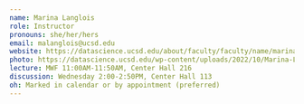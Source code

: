 ```yaml
---
name: Marina Langlois
role: Instructor
pronouns: she/her/hers
email: malanglois@ucsd.edu
website: https://datascience.ucsd.edu/about/faculty/faculty/name/marina-langlois/
photo: https://datascience.ucsd.edu/wp-content/uploads/2022/10/Marina-Langlois-1.jpg
lecture: MWF 11:00AM-11:50AM, Center Hall 216
discussion: Wednesday 2:00-2:50PM, Center Hall 113
oh: Marked in calendar or by appointment (preferred)
---
```

